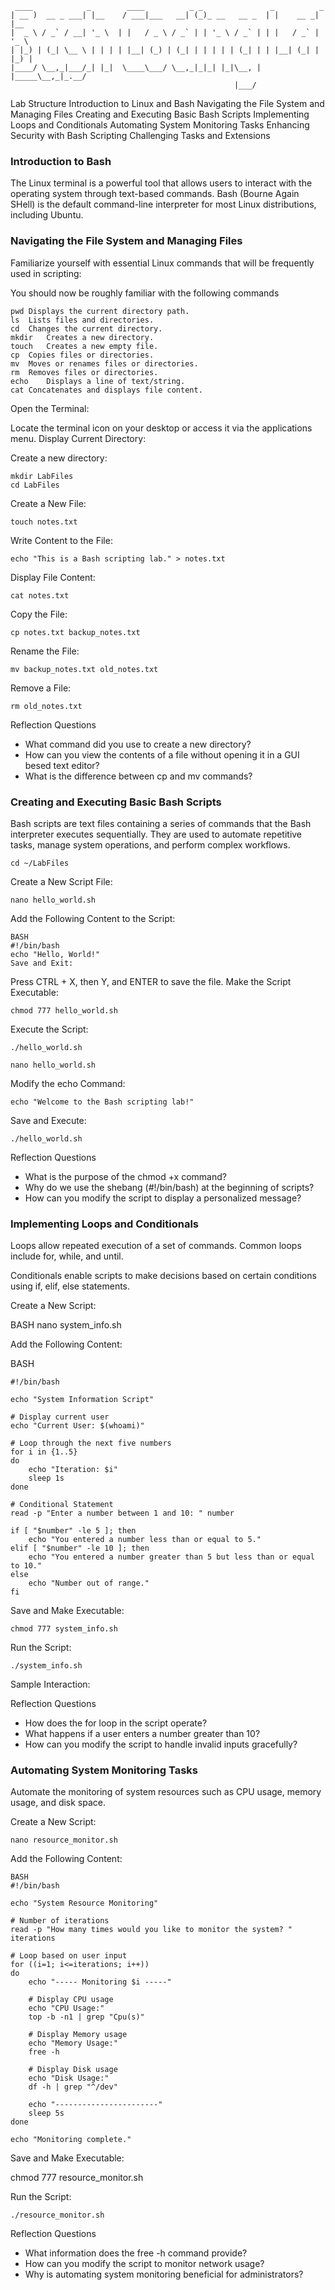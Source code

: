 ```
 ____            _        ____          _ _               _          _     
| __ )  __ _ ___| |__    / ___|___   __| (_)_ __   __ _  | |    __ _| |__  
|  _ \ / _` / __| '_ \  | |   / _ \ / _` | | '_ \ / _` | | |   / _` | '_ \ 
| |_) | (_| \__ \ | | | | |__| (_) | (_| | | | | | (_| | | |__| (_| | |_) |
|____/ \__,_|___/_| |_|  \____\___/ \__,_|_|_| |_|\__, | |_____\__,_|_.__/ 
                                                  |___/                    
```


Lab Structure
Introduction to Linux and Bash
Navigating the File System and Managing Files
Creating and Executing Basic Bash Scripts
Implementing Loops and Conditionals
Automating System Monitoring Tasks
Enhancing Security with Bash Scripting
Challenging Tasks and Extensions
###  Introduction to Bash


The Linux terminal is a powerful tool that allows users to interact with the operating system through text-based commands. Bash (Bourne Again SHell) is the default command-line interpreter for most Linux distributions, including Ubuntu.

### Navigating the File System and Managing Files

Familiarize yourself with essential Linux commands that will be frequently used in scripting:

You should now be roughly familiar with the following commands  

```
pwd	Displays the current directory path.
ls	Lists files and directories.
cd	Changes the current directory.
mkdir	Creates a new directory.
touch	Creates a new empty file.
cp	Copies files or directories.
mv	Moves or renames files or directories.
rm	Removes files or directories.
echo	Displays a line of text/string.
cat	Concatenates and displays file content.
```

Open the Terminal:

Locate the terminal icon on your desktop or access it via the applications menu.
Display Current Directory:

Create a new directory:

    mkdir LabFiles
    cd LabFiles

Create a New File:

    touch notes.txt

Write Content to the File:

    echo "This is a Bash scripting lab." > notes.txt

Display File Content:

    cat notes.txt

Copy the File:

    cp notes.txt backup_notes.txt

Rename the File:

    mv backup_notes.txt old_notes.txt

Remove a File:

    rm old_notes.txt

Reflection Questions
 * What command did you use to create a new directory?
 * How can you view the contents of a file without opening it in a GUI besed text editor?
 * What is the difference between cp and mv commands?

### Creating and Executing Basic Bash Scripts

Bash scripts are text files containing a series of commands that the Bash interpreter executes sequentially. They are used to automate repetitive tasks, manage system operations, and perform complex workflows.

    cd ~/LabFiles

Create a New Script File:

    nano hello_world.sh

Add the Following Content to the Script:

    BASH
    #!/bin/bash
    echo "Hello, World!"
    Save and Exit:

Press CTRL + X, then Y, and ENTER to save the file.
Make the Script Executable:

    chmod 777 hello_world.sh

Execute the Script:

    ./hello_world.sh

    nano hello_world.sh

Modify the echo Command:

    echo "Welcome to the Bash scripting lab!"

Save and Execute:

    ./hello_world.sh

Reflection Questions
 * What is the purpose of the chmod +x command?
 * Why do we use the shebang (#!/bin/bash) at the beginning of scripts?
 * How can you modify the script to display a personalized message?

### Implementing Loops and Conditionals

Loops allow repeated execution of a set of commands. Common loops include for, while, and until.

Conditionals enable scripts to make decisions based on certain conditions using if, elif, else statements.

Create a New Script:

BASH
    nano system_info.sh

Add the Following Content:

BASH

```
#!/bin/bash

echo "System Information Script"

# Display current user
echo "Current User: $(whoami)"

# Loop through the next five numbers
for i in {1..5}
do
    echo "Iteration: $i"
    sleep 1s
done

# Conditional Statement
read -p "Enter a number between 1 and 10: " number

if [ "$number" -le 5 ]; then
    echo "You entered a number less than or equal to 5."
elif [ "$number" -le 10 ]; then
    echo "You entered a number greater than 5 but less than or equal to 10."
else
    echo "Number out of range."
fi
```

Save and Make Executable:


    chmod 777 system_info.sh

Run the Script:

    ./system_info.sh

Sample Interaction:

Reflection Questions
 * How does the for loop in the script operate?
 * What happens if a user enters a number greater than 10?
 * How can you modify the script to handle invalid inputs gracefully?

### Automating System Monitoring Tasks

Automate the monitoring of system resources such as CPU usage, memory usage, and disk space.

Create a New Script:

    nano resource_monitor.sh

Add the Following Content:

```
BASH
#!/bin/bash

echo "System Resource Monitoring"

# Number of iterations
read -p "How many times would you like to monitor the system? " iterations

# Loop based on user input
for ((i=1; i<=iterations; i++))
do
    echo "----- Monitoring $i -----"
    
    # Display CPU usage
    echo "CPU Usage:"
    top -b -n1 | grep "Cpu(s)"

    # Display Memory usage
    echo "Memory Usage:"
    free -h

    # Display Disk usage
    echo "Disk Usage:"
    df -h | grep "^/dev"

    echo "-----------------------"
    sleep 5s
done

echo "Monitoring complete."
```

Save and Make Executable:

chmod 777 resource_monitor.sh

Run the Script:

    ./resource_monitor.sh

Reflection Questions
 * What information does the free -h command provide?
 * How can you modify the script to monitor network usage?
 * Why is automating system monitoring beneficial for administrators?
